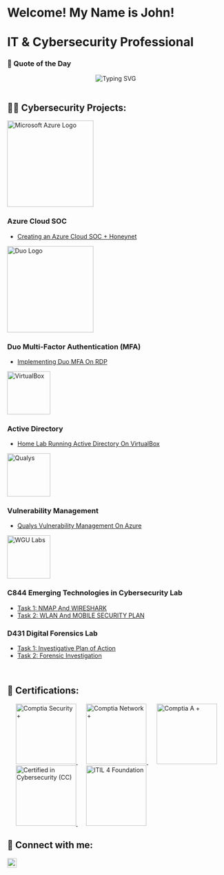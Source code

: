 <h1>Welcome! My Name is John! <br/><br/>IT & Cybersecurity Professional</h1>

###
<!-- Quote of the Day -->
 
<h3 align="left">💭 Quote of the Day</h3>

<div align="center">
  <img src="https://quotes-github-readme.vercel.app/api?type=horizontal&theme=monokai&border=true" alt="Typing SVG" />
</div>

</br>

<h2>👨‍💻 Cybersecurity Projects:</h2>

<img width="200" alt="Microsoft Azure Logo" src="https://github.com/0xbythesecond/0xbythesecond/assets/23303634/4efd69b2-7308-40cb-b48d-5e726610d472"/>

### <b>Azure Cloud SOC</b>
  - [Creating an Azure Cloud SOC + Honeynet](https://github.com/JohnSomanza/Cloud-SOC-Honeynet)

<img width="200" alt="Duo Logo" src="https://github.com/user-attachments/assets/bcca3ad5-3bac-493d-bb73-00117e0de0c1"/>

### <b>Duo Multi-Factor Authentication (MFA)</b>
  - [Implementing Duo MFA On RDP](https://github.com/JohnSomanza/Securing-RDP-With-MFA)

<img width="100" alt="VirtualBox" src="https://i.imgur.com/I0JMJZi.png"/>

### <b>Active Directory</b>
  - [Home Lab Running Active Directory On VirtualBox](https://github.com/JohnSomanza/Active-Directory-On-VirtualBox)

<img width="100" alt="Qualys" src="https://i.imgur.com/xbCNhxJ.png"/>

### <b>Vulnerability Management</b>
  - [Qualys Vulnerability Management On Azure](https://github.com/JohnSomanza/OpenVAS-Vulnerability-Management)

<img width="100" alt="WGU Labs" src="https://cdn.cookielaw.org/logos/f6416a60-3927-4eb2-af84-637e45e52bfe/16f71b10-29aa-48ab-91b1-9d59aece5512/b425ec24-10d8-4aa7-9559-64734c41e640/WGU-MarketingLogo_NATL_RGB_Color_Owl_WGU_NoTag_Stacked_7-2021.png"/>

### <b>C844 Emerging Technologies in Cybersecurity Lab</b>
  - [Task 1: NMAP And WIRESHARK](https://github.com/John-Somanza/C844-Emerging-Technologies-in-Cybersecurity-Lab.git)
  - [Task 2: WLAN And MOBILE SECURITY PLAN](https://github.com/John-Somanza/C844-Emerging-Technologies-in-Cybersecurity-Lab-Pt.2.git)

### <b>D431 Digital Forensics Lab</b>
  - [Task 1: Investigative Plan of Action](https://github.com/John-Somanza/D431-Digital-Forensics-Lab.git)
  - [Task 2: Forensic Investigation](https://github.com/John-Somanza/D431-Digital-Forensics-Lab-Pt.2.git)

 </br>

<h2>📜 Certifications:</h2>

</a>&nbsp;&nbsp;&nbsp;&nbsp;
<a href="https://www.credly.com/badges/a6d11c17-9850-4ac1-815f-d625b9be3856/public_url">
    <img src="https://images.credly.com/size/680x680/images/74790a75-8451-400a-8536-92d792c5184a/CompTIA_Security_2Bce.png" alt="Comptia Security +" width="140" height="140"/>
</a>&nbsp;&nbsp;&nbsp;&nbsp;
<a href="https://www.credly.com/badges/a61c9eac-6e91-444b-a3dc-ea605460e21b/public_ur">
    <img src="https://images.credly.com/size/680x680/images/e1fc05b2-959b-45a4-8d20-124b1df121fe/CompTIA_Network_2Bce.png" alt="Comptia Network +" width="140" height="140"/>
</a>&nbsp;&nbsp;&nbsp;&nbsp;
<a href="https://www.credly.com/badges/45afae35-869b-4159-888d-d8e501abde42/public_url">
    <img src="https://images.credly.com/size/680x680/images/63482325-a0d6-4f64-ae75-f5f33922c7d0/CompTIA_A_2Bce.png" alt="Comptia A +" width="140" height="140"/>
</a>&nbsp;&nbsp;&nbsp;&nbsp;
<a href="https://www.linkedin.com/feed/update/urn:li:activity:7169912503064313856?updateEntityUrn=urn%3Ali%3Afs_updateV2%3A%28urn%3Ali%3Aactivity%3A7169912503064313856%2CFEED_DETAIL%2CEMPTY%2CDEFAULT%2Cfalse%29&lipi=urn%3Ali%3Apage%3Ad_flagship3_profile_view_base%3B6c1RZxJJTmKNgcp5MukwFw%3D%3D">
    <img src="https://images.credly.com/size/340x340/images/2030e43f-8003-4d4b-9630-847add403c87/image.png" alt="Certified in Cybersecurity (CC)" width="140" height="140"/>
</a>&nbsp;&nbsp;&nbsp;&nbsp;
<a href="https://www.linkedin.com/feed/update/urn:li:activity:7148495586604769281?updateEntityUrn=urn%3Ali%3Afs_updateV2%3A%28urn%3Ali%3Aactivity%3A7148495586604769281%2CFEED_DETAIL%2CEMPTY%2CDEFAULT%2Cfalse%29&lipi=urn%3Ali%3Apage%3Ad_flagship3_profile_view_base%3B6vFYrXAFQ0uO%2B%2BJtE09JcQ%3D%3D">
    <img src="https://images.credly.com/size/340x340/images/8b943c4b-c186-4e9f-84aa-004322b76eed/image.png" alt="ITIL 4 Foundation" width="140" height="140"/>
</a>




<h2> 📲 Connect with me:</h2>

[<img align="left" alt="Felix Aburto | LinkedIn" width="22px" src="https://cdn.jsdelivr.net/npm/simple-icons@v3/icons/linkedin.svg" />][linkedin]

[linkedin]: https://www.linkedin.com/in/john-somanza-84b3072a6/
